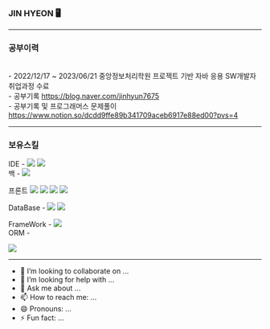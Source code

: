 ### JIN HYEON  🖥️
<hr>

### 공부이력 
<br> - 2022/12/17 ~ 2023/06/21 중앙정보처리학원 프로젝트 기반 자바 응용 SW개발자 취업과정 수료
<br> - 공부기록 https://blog.naver.com/jinhyun7675
<br> - 공부기록 및 프로그래머스 문제풀이 https://www.notion.so/dcdd9ffe89b341709aceb6917e88ed00?pvs=4
<hr>

### 보유스킬
IDE - <img src="https://img.shields.io/badge/eclipse-2C2255?style=flat&logo=eclipseide&logoColor=white" />
      <img src="https://img.shields.io/badge/sts3-2C2255?style=flat&logo=sts3&logoColor=white" /> <br>
백 - <img src="https://img.shields.io/badge/Java-007396?style=flat&logo=Java&logoColor=white" /> <br>

프론트	  <img src="https://img.shields.io/badge/html5-E34F26?style=flat&logo=html5&logoColor=white"> 
	  <img src="https://img.shields.io/badge/css3-1572B6?style=flat&logo=css3&logoColor=white"> 
	  <img src="https://img.shields.io/badge/javascript-F7DF1E?style=flat&logo=javascript&logoColor=black"> 
	  <img src="https://img.shields.io/badge/jquery-0769AD?style=flat&logo=jquery&logoColor=white"> <br>

DataBase - <img src="https://img.shields.io/badge/oracle-F80000?style=flat&logo=oracle&logoColor=white"> 
  	   <img src="https://img.shields.io/badge/mysql-4479A1?style=flat&logo=mysql&logoColor=white">  <br>

      
FrameWork -   <img src="https://img.shields.io/badge/springboot-6DB33F?style=flat&logo=springboot&logoColor=white"> <br>
ORM - 

 <img src="https://img.shields.io/badge/github-181717?style=flat&logo=github&logoColor=white">
<hr>

- 👯 I’m looking to collaborate on ...
- 🤔 I’m looking for help with ...
- 💬 Ask me about ...
- 📫 How to reach me: ...
- 😄 Pronouns: ...
- ⚡ Fun fact: ...


